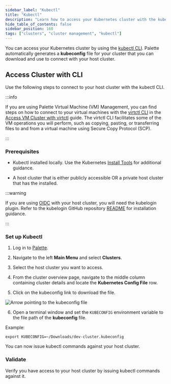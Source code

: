 ```yaml
---
sidebar_label: "Kubectl"
title: "Kubectl"
description: "Learn how to access your Kubernetes cluster with the kubectl CLI."
hide_table_of_contents: false
sidebar_position: 160
tags: ["clusters", "cluster management", "kubectl"]
---
```


You can access your Kubernetes cluster by using the [kubectl CLI](https://kubernetes.io/docs/reference/kubectl/).
Palette automatically generates a **kubeconfig** file for your cluster that you can download and use to connect with
your host cluster.

## Access Cluster with CLI

Use the following steps to connect to your host cluster with the kubectl CLI.

:::info

If you are using Palette Virtual Machine (VM) Management, you can find steps on how to connect to your virtual machines
with the [virtctl CLI](https://kubevirt.io/user-guide/user_workloads/virtctl_client_tool/) in the
[Access VM Cluster with virtctl](../../vm-management/create-manage-vm/advanced-topics/access-cluster-with-virtctl.md)
guide. The virtctl CLI facilitates some of the VM operations you will perform, such as copying, pasting, or transferring
files to and from a virtual machine using Secure Copy Protocol (SCP).

:::

### Prerequisites

- Kubectl installed locally. Use the Kubernetes [Install Tools](https://kubernetes.io/docs/tasks/tools/) for additional
  guidance.

- A host cluster that is either publicly accessible OR a private host cluster that has the
  <VersionedLink text="Spectro Proxy" url="/integrations/packs/?pack=spectro-proxy" /> installed.

:::warning

If you are using [OIDC](./cluster-rbac.md) with your host cluster, you will need the kubelogin plugin. Refer to the
kubelogin GitHub repository [README](https://github.com/int128/kubelogin#setup) for installation guidance.

:::

### Set up Kubectl

1. Log in to [Palette](https://spectrocloud.com).

2. Navigate to the left **Main Menu** and select **Clusters**.

3. Select the host cluster you want to access.

4. From the cluster overview page, navigate to the middle column containing cluster details and locate the **Kubernetes
   Config File** row.

5. Click on the kubeconfig link to download the file.

![Arrow pointing to the kubeconfig file](/clusters_cluster-management_palette-webctl_cluster-details-overview.webp)

6. Open a terminal window and set the `KUBECONFIG` environment variable to the file path of the **kubeconfig** file.

Example:

```shell
export KUBECONFIG=~/Downloads/dev-cluster.kubeconfig
```

You can now issue kubectl commands against your host cluster.

### Validate

Verify you have access to your host cluster by issuing kubectl commands against it.
